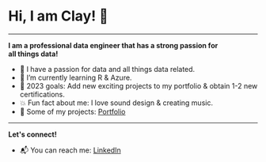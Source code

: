 **<h1>Hi, I am Clay! <span class="wave">👋</span></h1>**

______________

**I am a professional data engineer that has a strong passion for <br>
all things data!**

- :test_tube: I have a passion for data and all things data related.
- 🌱 I’m currently learning R & Azure.
- 📗 2023 goals: Add new exciting projects to my portfolio & obtain 1-2 new certifications.
- 💥 Fun fact about me: I love sound design & creating music. 
- 💼 Some of my projects: <a href="https://github.com/claydoers/Portfolio">Portfolio</a>

_______________

**Let's connect!**
- 📬 You can reach me: <a href="https://www.linkedin.com/in/clay-doerschlag-674540124/">LinkedIn</a>

<!---
claydoers/claydoers is a ✨ special ✨ repository because its `README.md` (this file) appears on your GitHub profile.
You can click the Preview link to take a look at your changes.
--->
